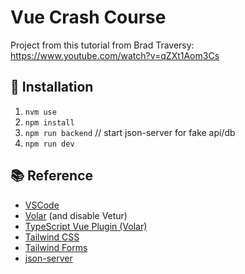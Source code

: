 # Vue Crash Course

Project from this tutorial from Brad Traversy:  
<https://www.youtube.com/watch?v=qZXt1Aom3Cs>

## 💾 Installation

1. `nvm use`
2. `npm install`
3. `npm run backend` // start json-server for fake api/db
4. `npm run dev`

## 📚 Reference

- [VSCode](https://code.visualstudio.com/)
- [Volar](https://marketplace.visualstudio.com/items?itemName=Vue.volar) (and disable Vetur)
- [TypeScript Vue Plugin (Volar)](https://marketplace.visualstudio.com/items?itemName=Vue.vscode-typescript-vue-plugin)
- [Tailwind CSS](https://tailwindcss.com)
- [Tailwind Forms](https://github.com/tailwindlabs/tailwindcss-forms)
- [json-server](https://www.npmjs.com/package/json-server)
